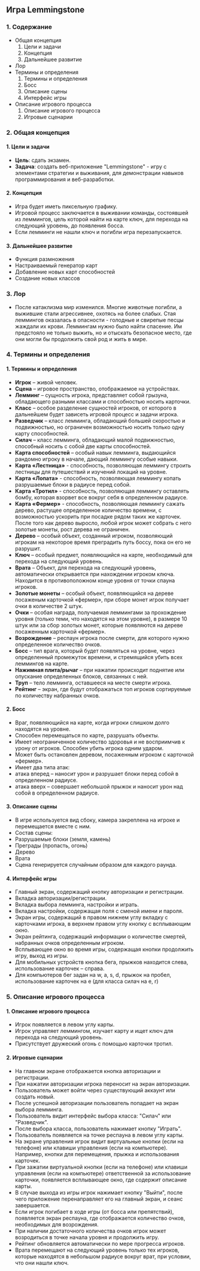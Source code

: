## Игра Lemmingstone
### 1. Содержание
 - Общая концепция
   1. Цели и задачи
   2. Концепция
   3. Дальнейшее развитие
 - Лор
 - Термины и определения
   1. Термины и определения
   2. Босс
   3. Описание сцены
   4. Интерфейс игры
 - Описание игрового процесса
   1. Описание игрового процесса
   2. Игровые сценарии

### 2. Общая концепция
#### 1. Цели и задачи
- **Цель**: сдать экзамен.
- **Задача**: создать веб-приложение "Lemmingstone" - игру с элементами стратегии и выживания, для демонстрации навыков программирования и веб-разработки.  
#### 2. Концепция
- Игра будет иметь пиксельную графику.
- Игровой процесс заключается в выживании команды, состоявшей из леммингов, цель которой найти на карте ключ, для перехода на следующий уровень, до появления босса.
- Если лемминги не нашли ключ и погибли игра перезапускается.
#### 3. Дальнейшее развитие
- Функция размножения
- Настраиваемый генератор карт
- Добавление новых карт способностей
- Создание новых классов

### 3. Лор
- После катаклизма мир изменился. Многие животные погибли, а выжившие стали агрессивнее, охотясь на более слабых. Стая леммингов оказалась в опасности - голодные и свирепые песцы жаждали их крови. Леммингам нужно было найти спасение. Им предстояло не только выжить, но и отыскать безопасное место, где они могли бы продолжить свой род и жить в мире.

### 4. Термины и определения
#### 1. Термины и определения
- **Игрок** – живой человек.
- **Сцена** – игровое пространство, отображаемое на устройствах.
- **Лемминг** – сущность игрока, представляет собой грызуна, обладающего разными классами и способностью носить карточки.
- **Класс** – особое разделение сущностей игроков, от которого в дальнейшем будет зависеть игровой процесс и задачи игрока.
- **Разведчик** – класс лемминга, обладающий большей скоростью и подвижностью, но ограничен возможностью носить только одну карту способностей.
- **Силач** – класс лемминга, обладающий малой подвижностью, способный носить с собой две карты способностей.
- **Карта способностей** – особый навык лемминга, выдающийся рандомно игроку в начале, дающий леммингу особые навыки.
- **Карта «Лестница»** - способность, позволяющая леммингу строить лестницы для путешествий и изучений локаций на уровне.
- **Карта «Лопата»** - способность, позволяющая леммингу копать разрушаемые блоки в радиусе перед собой.
- **Карта «Тротил»** - способность, позволяющая леммингу оставлять бомбу, которая взорвет все вокруг себя в определенном радиусе.
- **Карта «Фермер»** - способность, позволяющая леммингу сажать дерево, растущее определенное количество времени, с возможностью ускорить при посадке рядом таких же карточек. После того как дерево выросло, любой игрок может собрать с него золотые монеты, рост дерева не ограничен.
- **Дерево** – особый объект, созданный игроком, позволяющий игрокам на некоторое время преградить путь боссу, пока он его не разрушит.
- **Ключ** – особый предмет, появляющийся на карте, необходимый для перехода на следующий уровень.
- **Врата** – Объект, для перехода на следующий уровень, автоматически открывается при нахождении игроком ключа. Находится в противоположном конце уровня от точки спауна игроков.
- **Золотые монеты** – особый объект, появляющийся на дереве посаженым карточкой «фермер», при сборе монет игрок получает очки в количестве 2 штук.
- **Очки** – особая награда, получаемая леммингами за прохождение уровня (только теми, что находятся на этом уровне), в размере 10 штук или за сбор золотых монет, которые появляются на дереве посаженным карточкой «фермер».
- **Возрождение** – респаун игрока после смерти, для которого нужно определенное количество очков.
- **Босс** – тип врага, который будет появляться на уровне, через определенный промежуток времени, и стремящийся убить всех леммингов на карте.
- **Нажимная плита/рычаг** – при нажатии происходит поднятие или опускание определенных блоков, связанных с ней.
- **Труп** – тело лемминга, оставшееся на месте смерти игрока.
- **Рейтинг** – экран, где будут отображаться топ игроков сортируемые по количеству набранных очков.
#### 2. Босс
- Враг, появляющийся на карте, когда игроки слишком долго находятся на уровне.
- Способен перемещаться по карте, разрушать объекты.
- Имеет неограниченное количество здоровья и не восприимчив к урону от игроков. Способен убить игрока одним ударом.
- Может быть остановлен деревом, посаженным игроком с карточкой «фермер».
- Имеет два типа атак:
- атака вперед – наносит урон и разрушает блоки перед собой в определенном радиусе.
- атака вверх – совершает небольшой прыжок и наносит урон над собой в определенном радиусе.
#### 3. Описание сцены
- В игре используется вид сбоку, камера закреплена на игроке и перемещается вместе с ним.
- Состав сцены:
- Разрушаемые блоки (земля, камень)
- Преграды (пропасть, огонь)
- Дерево
- Врата
- Сцена генерируется случайным образом для каждого раунда.
#### 4. Интерфейс игры
- Главный экран, содержащий кнопку авторизации и регистрации.
- Вкладка авторизации/регистрации.
- Вкладка выбора лемминга, настройки и играть.
- Вкладка настройки, содержащая поля с сменой имени и пароля.
- Экран игры, содержащий в правом нижнем углу вкладку с карточками игрока, в верхнем правом углу кнопку с всплывающим окно.
- Экран рейтинга, содержащий информации о количестве смертей, набранных очков определенным игроком.
- Всплывающее окно во время игры, содержащая кнопки продолжить игру, выход из игры.
- Для мобильных устройств кнопка бега, прыжков находится слева, использование карточек – справа.
- Для компьютеров бег задан на w, a, s, d, прыжок на пробел, использование карточек на e (для класса силач на e, r)

### 5. Описание игрового процесса
#### 1. Описание игрового процесса
- Игрок появляется в левом углу карты.
- Игрок управляет леммингом, изучает карту и ищет ключ для перехода на следующий уровень.
- Присутствует дружеский огонь с помощью карточки тротил.
#### 2. Игровые сценарии
- На главном экране отображается кнопка авторизации и регистрации. 
- При нажатии авторизации игрока переносит на экран авторизации.
- Пользователь может войти через существующий аккаунт или создать новый.
- После успешной авторизации пользователь попадает на экран выбора лемминга.
- Пользователь видит интерфейс выбора класса: "Силач" или "Разведчик".
- После выбора класса, пользователь нажимает кнопку "Играть".
- Пользователь появляется на точке респауна в левом углу карты.
- На экране управления игрок видит виртуальные кнопки (если на телефоне) или клавиши управления (если на компьютере). Например, кнопки для перемещения, прыжка и использования карточек.
- При зажатии виртуальной кнопки (если на телефоне) или клавиши управления (если на компьютере) ответственной за использование карточки, появляется всплывающее окно, где содержит описание карты.
- В случае выхода из игры игрок нажимает кнопку "Выйти", после чего приложение перенаправляет его на главный экран, и сеанс завершается.
- Если игрок погибает в ходе игры (от босса или препятствий), появляется экран респауна, где отображается количество очков, необходимых для возрождения.
- При наличии достаточного количества очков игрок может возродиться в точке начала уровня и продолжить игру.
- Рейтинг обновляется автоматически по мере прогресса игроков.
- Врата перемещают на следующий уровень только тех игроков, которые находятся в небольшом радиусе вокруг врат, при условии, что они нашли ключ.

